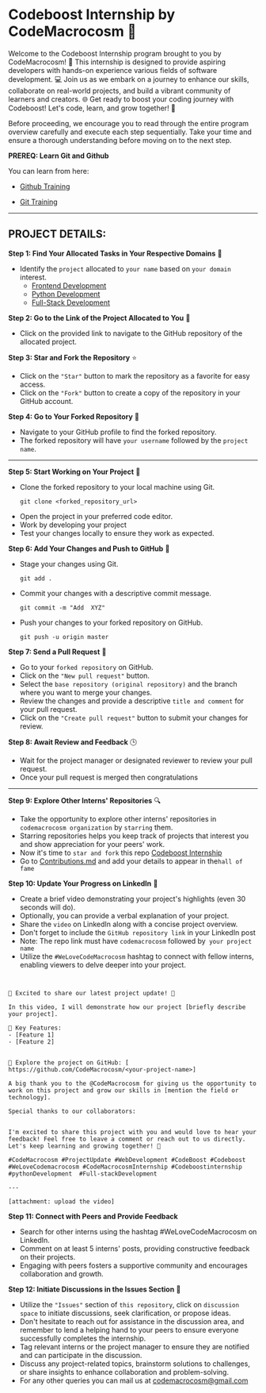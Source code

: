 #  Codeboost Internship by CodeMacrocosm 🚀


Welcome to the Codeboost Internship program brought to you by CodeMacrocosm! 🌟 This internship is designed to provide aspiring developers with hands-on experience various fields of software development. 💻 Join us as we embark on a journey to enhance our skills, collaborate on real-world projects, and build a vibrant community of learners and creators. 🌐 Get ready to boost your coding journey with Codeboost! Let's code, learn, and grow together! 🚀

Before proceeding, we encourage you to read through the entire program overview carefully and execute each step sequentially. Take your time and ensure a thorough understanding before moving on to the next step.

**PREREQ: Learn Git and Github**

You can learn from here:

- [Github Training](https://github.com/CodeMacrocosm/Github-Training)
  
- [Git Training](https://github.com/CodeMacrocosm/Git-Training)

---

## PROJECT DETAILS:

**Step 1: Find Your Allocated Tasks in Your Respective Domains** 🎯
- Identify the `project` allocated to `your name` based on `your domain` interest.
  - [Frontend Development ](https://github.com/CodeMacrocosm/codeboost-internship/blob/main/frontend%20dev%20projects.md)
  - [Python Development](https://github.com/CodeMacrocosm/codeboost-internship/blob/main/python%20dev%20projects.md)
  - [Full-Stack Development](https://github.com/CodeMacrocosm/codeboost-internship/blob/main/full%20stack%20dev.md)

**Step 2: Go to the Link of the Project Allocated to You** 🔗
- Click on the provided link to navigate to the GitHub repository of the allocated project.

**Step 3: Star and Fork the Repository** ⭐
- Click on the `"Star"` button to mark the repository as a favorite for easy access.
- Click on the `"Fork"` button to create a copy of the repository in your GitHub account.

**Step 4: Go to Your Forked Repository** 🔄
- Navigate to your GitHub profile to find the forked repository.
- The forked repository will have `your username` followed by the `project name`.

---

**Step 5: Start Working on Your Project** 🚀
- Clone the forked repository to your local machine using Git.
  ```
  git clone <forked_repository_url>
  ```
- Open the project in your preferred code editor.
- Work by developing your project
- Test your changes locally to ensure they work as expected.

**Step 6: Add Your Changes and Push to GitHub** 📝
- Stage your changes using Git.
  ```
  git add .
  ```
- Commit your changes with a descriptive commit message.
  ```
  git commit -m "Add  XYZ"
  ```
- Push your changes to your forked repository on GitHub.
  ```
  git push -u origin master
  ```

**Step 7: Send a Pull Request** 🔄
- Go to your `forked repository` on GitHub.
- Click on the `"New pull request"` button.
- Select the `base repository (original repository)` and the branch where you want to merge your changes.
- Review the changes and provide a descriptive `title and comment` for your pull request.
- Click on the `"Create pull request"` button to submit your changes for review.

**Step 8: Await Review and Feedback** 🕒
- Wait for the project manager or designated reviewer to review your pull request.
- Once your pull request is merged then congratulations

----

**Step 9: Explore Other Interns' Repositories** 🔍
- Take the opportunity to explore other interns' repositories in `codemacrocosm organization` by `starring` them.
- Starring repositories helps you keep track of projects that interest you and show appreciation for your peers' work.
- Now it's time to `star and fork` this repo [Codeboost Internship](https://github.com/CodeMacrocosm/codeboost-internship)
- Go to [Contributions.md](https://github.com/CodeMacrocosm/codeboost-internship/blob/main/contributions.md) and add your details to appear in the`hall of fame`

**Step 10: Update Your Progress on LinkedIn** 🌟
- Create a brief video demonstrating your project's highlights (even 30 seconds will do).
- Optionally, you can provide a verbal explanation of your project.
- Share the `video` on LinkedIn along with a concise project overview.
- Don't forget to include the `GitHub repository link` in your LinkedIn post
- Note: The repo link must have `codemacrocosm` followed by` your project name` 
- Utilize the `#WeLoveCodeMacrocosm` hashtag to connect with fellow interns, enabling viewers to delve deeper into your project.

`````


🌟 Excited to share our latest project update! 🌟

In this video, I will demonstrate how our project [briefly describe your project].

🚀 Key Features:
- [Feature 1]
- [Feature 2]


🔗 Explore the project on GitHub: [ https://github.com/CodeMacrocosm/<your-project-name>]

A big thank you to the @CodeMacrocosm for giving us the opportunity to work on this project and grow our skills in [mention the field or technology].

Special thanks to our collaborators:


I'm excited to share this project with you and would love to hear your feedback! Feel free to leave a comment or reach out to us directly. Let's keep learning and growing together! 🌱

#CodeMacrocosm #ProjectUpdate #WebDevelopment #CodeBoost #Codeboost #WeLoveCodemacrocosm #CodeMacrocosmInternship #Codeboostinternship  #pythonDevelopment  #Full-stackDevelopment

---

[attachment: upload the video]

````````

**Step 11: Connect with Peers and Provide Feedback**
- Search for other interns using the hashtag #WeLoveCodeMacrocosm on LinkedIn.
- Comment on at least 5 interns' posts, providing constructive feedback on their projects.
- Engaging with peers fosters a supportive community and encourages collaboration and growth.

**Step 12: Initiate Discussions in the Issues Section** 💬
- Utilize the `"Issues"` section of `this repository`, click on `discussion space` to initiate discussions, seek clarification, or propose ideas.
- Don't hesitate to reach out for assistance in the discussion area, and remember to lend a helping hand to your peers to ensure everyone successfully completes the internship.
- Tag relevant interns or the project manager to ensure they are notified and can participate in the discussion.
- Discuss any project-related topics, brainstorm solutions to challenges, or share insights to enhance collaboration and problem-solving.
- For any other queries you can mail us at codemacrocosm@gmail.com
